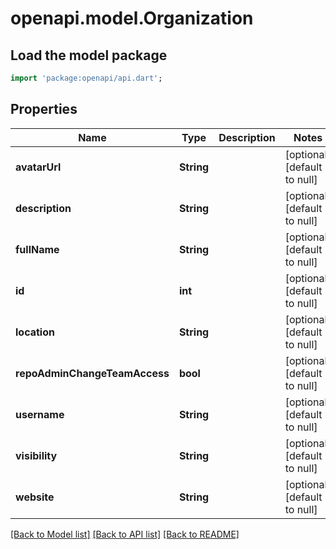 # openapi.model.Organization

## Load the model package
```dart
import 'package:openapi/api.dart';
```

## Properties
Name | Type | Description | Notes
------------ | ------------- | ------------- | -------------
**avatarUrl** | **String** |  | [optional] [default to null]
**description** | **String** |  | [optional] [default to null]
**fullName** | **String** |  | [optional] [default to null]
**id** | **int** |  | [optional] [default to null]
**location** | **String** |  | [optional] [default to null]
**repoAdminChangeTeamAccess** | **bool** |  | [optional] [default to null]
**username** | **String** |  | [optional] [default to null]
**visibility** | **String** |  | [optional] [default to null]
**website** | **String** |  | [optional] [default to null]

[[Back to Model list]](../README.md#documentation-for-models) [[Back to API list]](../README.md#documentation-for-api-endpoints) [[Back to README]](../README.md)


